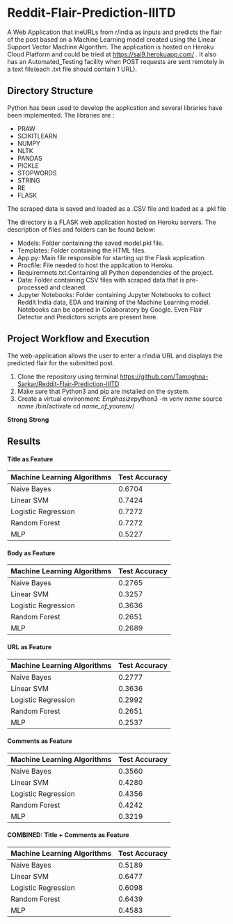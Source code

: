 # Reddit-Flair-Prediction-IIITD
A Web Application that ineURLs from r/india as inputs and predicts the flair of the post based on a Machine Learning model created using the Linear Support Vector Machine Algorithm. The application is hosted on Heroku Cloud Platform and could be tried at https://sai9.herokuapp.com/ . It also has an Automated_Testing facility when POST requests are sent remotely in a text file(each .txt file should contain 1 URL).
## Directory Structure
Python has been used to develop the application and several libraries have been implemented. The libraries are :
* PRAW
* SCIKITLEARN
* NUMPY
* NLTK
* PANDAS
* PICKLE
* STOPWORDS
* STRING
* RE
* FLASK

The scraped data is saved and loaded as a .CSV file and loaded as a .pkl file

The directory is a FLASK web application hosted on Heroku servers. The description of  files and folders can be found below:
* Models: Folder containing the saved model.pkl file.
* Templates: Folder containing the HTML files.
* App.py: Main file responsible for starting up the Flask application.
* Procfile: File needed to host the application to Heroku.
* Requiremnets.txt:Containing all Python dependencies of the project.
* Data: Folder containing CSV files with scraped data that is pre-processed and cleaned.
* Jupyter Notebooks: Folder containing Jupyter Notebooks to collect Reddit India data, EDA and training of the Machine Learning model. Notebooks can be opened in Colaboratory by Google. Even Flair Detector and Predictors scripts are present here.

## Project Workflow and Execution
The web-application allows the user to enter a r/india URL and displays the predicted flair for the submitted post.
1. Clone the repository using terminal 
https://github.com/Tamoghna-Sarkar/Reddit-Flair-Prediction-IIITD 
2. Make sure that Python3 and pip are installed on the system.
3. Create a virtual environment:
*Emphasize*python3 -m venv *name*
source *name* /bin/activate
cd *name_of_yourenv*/


**Strong** __Strong__


 


## Results
#### Title as Feature
| Machine Learning Algorithms  | Test Accuracy |
| --------  | -------- |
| Naive Bayes <br />       | 0.6704 |
| Linear SVM <br />       | 0.7424 |
| Logistic Regression <br />       | 0.7272 |
| Random Forest <br />       | 0.7272 |
| MLP <br />       | 0.5227 |

#### Body as Feature
| Machine Learning Algorithms  | Test Accuracy |
| --------  | -------- |
| Naive Bayes <br />       | 0.2765 |
| Linear SVM <br />       | 0.3257 |
| Logistic Regression <br />       | 0.3636 |
| Random Forest <br />       | 0.2651 |
| MLP <br />       | 0.2689 |

#### URL as Feature
| Machine Learning Algorithms  | Test Accuracy |
| --------  | -------- |
| Naive Bayes <br />       | 0.2777 |
| Linear SVM <br />       | 0.3636 |
| Logistic Regression <br />       | 0.2992 |
| Random Forest <br />       | 0.2651 |
| MLP <br />       | 0.2537 |

#### Comments as Feature
| Machine Learning Algorithms  | Test Accuracy |
| --------  | -------- |
| Naive Bayes <br />       | 0.3560 |
| Linear SVM <br />       | 0.4280 |
| Logistic Regression <br />       | 0.4356 |
| Random Forest <br />       | 0.4242 |
| MLP <br />       | 0.3219 |

#### COMBINED: Title + Comments as Feature
| Machine Learning Algorithms  | Test Accuracy |
| --------  | -------- |
| Naive Bayes <br />       | 0.5189 |
| Linear SVM <br />       | 0.6477 |
| Logistic Regression <br />       | 0.6098 |
| Random Forest <br />       | 0.6439 |
| MLP <br />       | 0.4583 |
